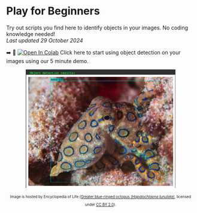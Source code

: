 # Play for Beginners 
Try out scripts you find here to identify objects in your images. No coding knowledge needed!   
*Last updated 29 October 2024*  

:arrow_right: :seedling: [![Open In Colab](https://colab.research.google.com/assets/colab-badge.svg)](https://colab.research.google.com/github/aubricot/computer_vision_with_eol_images/blob/master/play_for_beginners/yolo_demo_v2.ipynb) Click here to start using object detection on your images using our 5 minute demo.

<p align="center">
<a href="url"><img src="https://github.com/aubricot/computer_vision_with_eol_images/blob/master/play_for_beginners/objdet_509.67a3c831deb818de140b79d9d393a666.png" align="middle" width="400" ></a></p>   

<p align="center"> 
<sub><sup>Image is hosted by Encyclopedia of Life (<a href="[https://content.eol.org/data/media/7e/84/94/542.14577243646.jpg](https://content.eol.org/data/media/04/59/24/509.67a3c831deb818de140b79d9d393a666.jpg)">Greater blue-ringed octopus (<i>Hapalochlaena lunulata</i>)</a>, licensed under <a href="https://creativecommons.org/licenses/by/2.0">CC BY 2.0</a>).</sup></sub>
